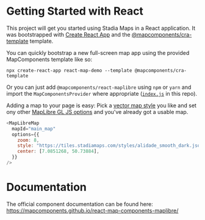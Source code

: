 # Getting Started with React

This project will get you started using Stadia Maps in a React application. It was bootstrapped with
[Create React App](https://github.com/facebook/create-react-app) and the
[@mapcomponents/cra-template](https://github.com/mapcomponents/react-map-components-maplibre-cra-template) template.

You can quickly bootstrap a new full-screen map app using the provided MapComponents template like so:

```shell
npx create-react-app react-map-demo --template @mapcomponents/cra-template
```

Or you can just add `@mapcomponents/react-maplibre` using `npm` or `yarn` and import the `MapComponentsProvider`
where appropriate ([`index.js`](src/index.js) in this repo).

Adding a map to your page is easy: Pick a [vector map style](https://docs.stadiamaps.com/themes/) you like
and set ony other [MapLibre GL JS options](https://maplibre.org/maplibre-gl-js-docs/api/map/) and you've
already got a usable map.

```javascript
<MapLibreMap
  mapId="main_map"
  options={{
    zoom: 8,
    style: "https://tiles.stadiamaps.com/styles/alidade_smooth_dark.json",
    center: [7.0851268, 50.73884],
  }}
/>
```

# Documentation

The official component documentation can be found here: https://mapcomponents.github.io/react-map-components-maplibre/
